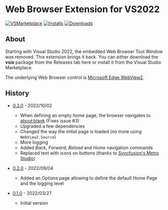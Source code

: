 # Web Browser Extension for VS2022

<!-- https://vsmarketplacebadge.apphb.com/ -->
[![VSMarketplace](https://vsmarketplacebadge.apphb.com/version-short/odalet.webbrowserforvs2022.svg)](https://marketplace.visualstudio.com/items?itemName=odalet.webbrowserforvs2022) [![Installs](https://vsmarketplacebadge.apphb.com/installs-short/odalet.webbrowserforvs2022.svg)](https://marketplace.visualstudio.com/items?itemName=odalet.webbrowserforvs2022) [![Downloads](https://vsmarketplacebadge.apphb.com/downloads-short/odalet.webbrowserforvs2022.svg)](https://marketplace.visualstudio.com/items?itemName=odalet.webbrowserforvs2022)

## About

Starting with Visual Studio 2022, the embedded Web Browser Tool Window was removed. This extension brings it back. You can either download the **vsix** package from the Releases tab here or install it from the Visual Studio Marketplace.

The underlying Web Browser control is [Microsoft Edge WebView2](https://docs.microsoft.com/en-us/microsoft-edge/webview2/).

## History

* [0.3.0](https://github.com/odalet/VSWebBrowserExtension/releases/tag/v0.3.0) - 2022/10/02
  * When defining an empty home page, the browser navigates to <about:blank> (Fixes issue #3)
  * Upgraded a few dependencies
  * Changed the way the initial page is loaded (no more using `WebView2.Source`)
  * More logging
  * Added _Back_, _Forward_, _Reload_ and _Home_ navigation commands
  * Replaced text with icons on buttons (thanks to [Syncfusion's Metro Studio](https://www.syncfusion.com/downloads/metrostudio))

* [0.2.0](https://github.com/odalet/VSWebBrowserExtension/releases/tag/v0.2.0) - 2022/09/04
  * Added an Options page allowing to define the default Home Page and the logging level

* [0.1.0](https://github.com/odalet/VSWebBrowserExtension/releases/tag/v0.1.0) - 2022/03/27
  * Initial version
